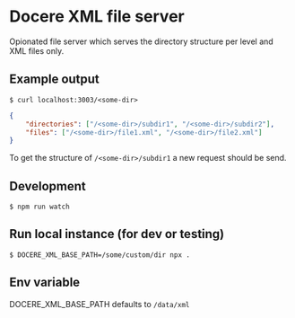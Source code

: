 # Docere XML file server
Opionated file server which serves the directory structure per level and XML files only.

## Example output
`$ curl localhost:3003/<some-dir>`
```json
{
	"directories": ["/<some-dir>/subdir1", "/<some-dir>/subdir2"],
	"files": ["/<some-dir>/file1.xml", "/<some-dir>/file2.xml"]
}
```
To get the structure of `/<some-dir>/subdir1` a new request should be send.

## Development
`$ npm run watch`

## Run local instance (for dev or testing)
`$ DOCERE_XML_BASE_PATH=/some/custom/dir npx .`

## Env variable
DOCERE_XML_BASE_PATH defaults to `/data/xml`


